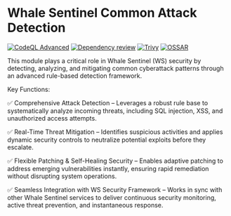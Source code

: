 # Whale Sentinel Common Attack Detection

[![CodeQL Advanced](https://github.com/YangYang-Research/whale-sentinel-common-attack-detection/actions/workflows/codeql.yml/badge.svg?branch=main)](https://github.com/YangYang-Research/whale-sentinel-common-attack-detection/actions/workflows/codeql.yml)
[![Dependency review](https://github.com/YangYang-Research/whale-sentinel-common-attack-detection/actions/workflows/dependency-review.yml/badge.svg)](https://github.com/YangYang-Research/whale-sentinel-common-attack-detection/actions/workflows/dependency-review.yml)
[![Trivy](https://github.com/YangYang-Research/whale-sentinel-common-attack-detection/actions/workflows/trivy.yml/badge.svg?branch=main)](https://github.com/YangYang-Research/whale-sentinel-common-attack-detection/actions/workflows/trivy.yml)
[![OSSAR](https://github.com/YangYang-Research/whale-sentinel-common-attack-detection/actions/workflows/ossar.yml/badge.svg?branch=main)](https://github.com/YangYang-Research/whale-sentinel-common-attack-detection/actions/workflows/ossar.yml)

This module plays a critical role in Whale Sentinel (WS) security by detecting, analyzing, and mitigating common cyberattack patterns through an advanced rule-based detection framework.

Key Functions:

✅ Comprehensive Attack Detection – Leverages a robust rule base to systematically analyze incoming threats, including SQL injection, XSS, and unauthorized access attempts.

✅ Real-Time Threat Mitigation – Identifies suspicious activities and applies dynamic security controls to neutralize potential exploits before they escalate.

✅ Flexible Patching & Self-Healing Security – Enables adaptive patching to address emerging vulnerabilities instantly, ensuring rapid remediation without disrupting system operations.

✅ Seamless Integration with WS Security Framework – Works in sync with other Whale Sentinel services to deliver continuous security monitoring, active threat prevention, and instantaneous response.

